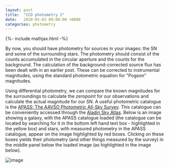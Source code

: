 ```yaml
---
layout: post
title:  "CCD photometry 2"
date:   2020-05-03 09:00:00 +0000
categories: photometry
---
```

{%- include mathjax.html -%}


By now, you should have photometry for sources in your images: the SN and some of the surrounding stars.  The photometry should consist of the counts accumulated in the circular aperture and the counts for the background.  The calculation of the background-corrected source flux has been dealt with in an earlier post.  These can be corrected to instrumental magnitudes, using the standard photometric equation for "Pogson" magnitudes.

Using differential photometry, we can compare the known magnitudes for the surroundings to calculate the *zeropoint* for our observations and calculate the actual magnitude for our SN.  A useful photometric catalogue is the [APASS: The AAVSO Photometric All-Sky Survey](https://www.aavso.org/apass).  This catalogue can be conveniently accessed through the [Aladin Sky Atlas](https://aladin.u-strasbg.fr/).  Below is an image showing a galaxy, with the APASS catalogue loaded (the catalogue can be located by searching for it in the bottom left hand text box - highlighted in the yellow box) and stars, with measured photometry in the APASS catalogue, appear on the image highlighted by red boxes.  Clicking on these boxes yields their photometry (and other things measured by the survey) in the middle panel below the loaded image (as highlighted in the image below).

![image]({{site.baseurl}}/assets/img/aladin_picture.png)
